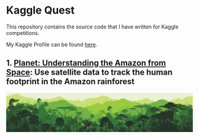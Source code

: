 # Kaggle Quest

This repository contains the source code that I have written for Kaggle competitions.

My Kaggle Profile can be found [here](https://www.kaggle.com/andersy005).


## 1. [Planet: Understanding the Amazon from Space](): Use satellite data to track the human footprint in the Amazon rainforest

![Planet: Understanding the Amazon from Space](./Competitions/Planet-Amazon-RainForest/header.png)
